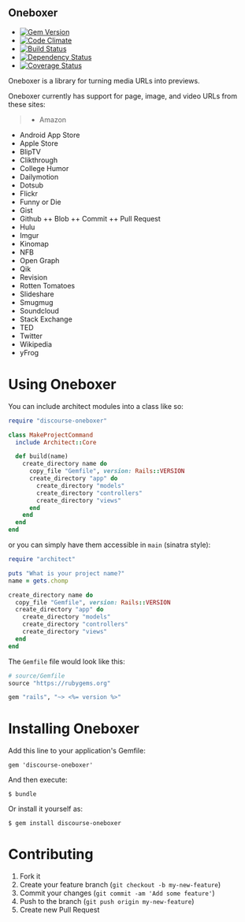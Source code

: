 Oneboxer
----------

  - [![Gem Version](https://badge.fury.io/rb/architect.png)](https://rubygems.org/gems/architect)
  - [![Code Climate](https://codeclimate.com/github/krainboltgreene/architect.png)](https://codeclimate.com/github/krainboltgreene/architect)
  - [![Build Status](https://travis-ci.org/krainboltgreene/architect.png)](https://travis-ci.org/krainboltgreene/architect)
  - [![Dependency Status](https://gemnasium.com/krainboltgreene/architect.png)](https://gemnasium.com/krainboltgreene/architect)
  - [![Coverage Status](https://coveralls.io/repos/krainboltgreene/architect/badge.png?branch=master)](https://coveralls.io/r/krainboltgreene/architect)


Oneboxer is a library for turning media URLs into previews.

Oneboxer currently has support for page, image, and video URLs from these sites:
> + Amazon
+ Android App Store
+ Apple Store
+ BlipTV
+ Clikthrough
+ College Humor
+ Dailymotion
+ Dotsub
+ Flickr
+ Funny or Die
+ Gist
+ Github
++ Blob
++ Commit
++ Pull Request
+ Hulu
+ Imgur
+ Kinomap
+ NFB
+ Open Graph
+ Qik
+ Revision
+ Rotten Tomatoes
+ Slideshare
+ Smugmug
+ Soundcloud
+ Stack Exchange
+ TED
+ Twitter
+ Wikipedia
+ yFrog


Using Oneboxer
===============

You can include architect modules into a class like so:

``` ruby
require "discourse-oneboxer"

class MakeProjectCommand
  include Architect::Core

  def build(name)
    create_directory name do
      copy_file "Gemfile", version: Rails::VERSION
      create_directory "app" do
        create_directory "models"
        create_directory "controllers"
        create_directory "views"
      end
    end
  end
end
```

or you can simply have them accessible in `main` (sinatra style):

``` ruby
require "architect"

puts "What is your project name?"
name = gets.chomp

create_directory name do
  copy_file "Gemfile", version: Rails::VERSION
  create_directory "app" do
    create_directory "models"
    create_directory "controllers"
    create_directory "views"
  end
end
```

The `Gemfile` file would look like this:

``` ruby
# source/Gemfile
source "https://rubygems.org"

gem "rails", "~> <%= version %>"
```


Installing Oneboxer
==================

Add this line to your application's Gemfile:

    gem 'discourse-oneboxer'

And then execute:

    $ bundle

Or install it yourself as:

    $ gem install discourse-oneboxer


Contributing
============

  1. Fork it
  2. Create your feature branch (`git checkout -b my-new-feature`)
  3. Commit your changes (`git commit -am 'Add some feature'`)
  4. Push to the branch (`git push origin my-new-feature`)
  5. Create new Pull Request